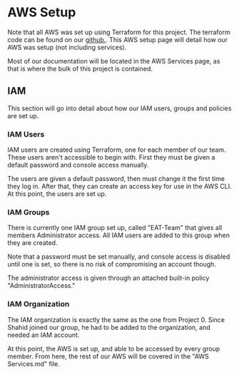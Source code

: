 
# AWS Setup
Note that all AWS was set up using Terraform for this project. The terraform code can be found on our [github.](https://github.com/CSUN-SeniorDesign/eat-infrastructure/tree/master/Project%201). This AWS setup page will detail how our AWS was setup (not including services).


Most of our documentation will be located in the AWS Services page, as that is where the bulk of this project is contained.




## IAM
This section will go into detail about how our IAM users, groups and policies are set up.


### IAM Users
IAM users are created using Terraform, one for each member of our team. These users aren't accessible to begin with. First they must be given a default password and console access manually.


The users are given a default password, then must change it the first time they log in. After that, they can create an access key for use in the AWS CLI. At this point, the users are set up.


### IAM Groups
There is currently one IAM group set up, called "EAT-Team" that gives all members Administrator access. All IAM users are added to this group when they are created.


Note that a password must be set manually, and console access is disabled until one is set, so there is no risk of compromising an account though.


The administrator access is given through an attached built-in policy "AdministratorAccess."


### IAM Organization
The IAM organization is exactly the same as the one from Project 0. Since Shahid joined our group, he had to be added to the organization, and needed an IAM account.


At this point, the AWS is set up, and able to be accessed by every group member. From here, the rest of our AWS will be covered in the "AWS Services.md" file.
